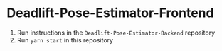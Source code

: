 # Deadlift-Pose-Estimator-Frontend

1) Run instructions in the `Deadlift-Pose-Estimator-Backend` repository
2) Run `yarn start` in this repository
